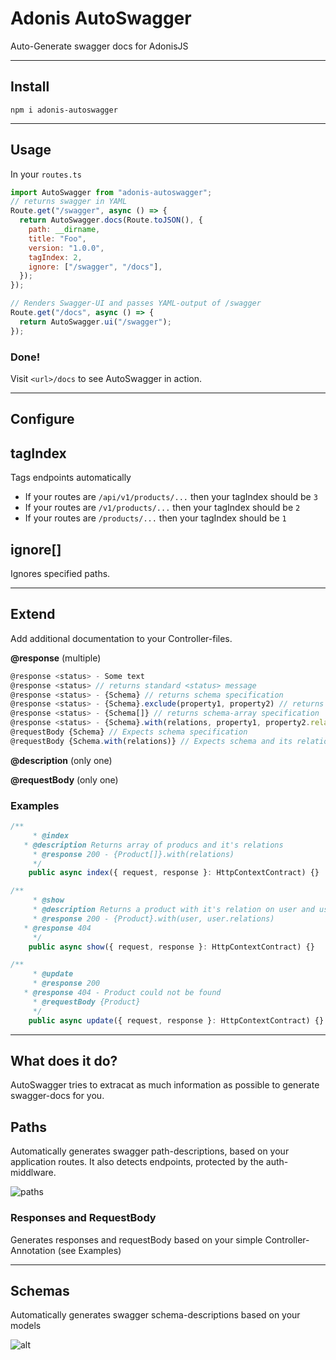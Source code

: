 # Adonis AutoSwagger

Auto-Generate swagger docs for AdonisJS

---

## Install

`npm i adonis-autoswagger`

---

## Usage

In your `routes.ts`

```js
import AutoSwagger from "adonis-autoswagger";
// returns swagger in YAML
Route.get("/swagger", async () => {
  return AutoSwagger.docs(Route.toJSON(), {
    path: __dirname,
    title: "Foo",
    version: "1.0.0",
    tagIndex: 2,
    ignore: ["/swagger", "/docs"],
  });
});

// Renders Swagger-UI and passes YAML-output of /swagger
Route.get("/docs", async () => {
  return AutoSwagger.ui("/swagger");
});
```

### Done!

Visit `<url>/docs` to see AutoSwagger in action.

---

## Configure

## tagIndex

Tags endpoints automatically

- If your routes are `/api/v1/products/...` then your tagIndex should be `3`
- If your routes are `/v1/products/...` then your tagIndex should be `2`
- If your routes are `/products/...` then your tagIndex should be `1`

## ignore[]

Ignores specified paths.

---

## Extend

Add additional documentation to your Controller-files.

**@response** (multiple)

```js
@response <status> - Some text
@response <status> // returns standard <status> message
@response <status> - {Schema} // returns schema specification
@response <status> - {Schema}.exclude(property1, property2) // returns schema specification
@response <status> - {Schema[]} // returns schema-array specification
@response <status> - {Schema}.with(relations, property1, property2.relations, property3.property4) // returns a schema and a defined relation
@requestBody {Schema} // Expects schema specification
@requestBody {Schema.with(relations)} // Expects schema and its relations
```

**@description** (only one)

**@requestBody** (only one)

### **Examples**

```js
/**
	 * @index
   * @description Returns array of producs and it's relations
	 * @response 200 - {Product[]}.with(relations)
	 */
	public async index({ request, response }: HttpContextContract) {}

/**
	 * @show
	 * @description Returns a product with it's relation on user and user relations
	 * @response 200 - {Product}.with(user, user.relations)
   * @response 404
	 */
	public async show({ request, response }: HttpContextContract) {}

/**
	 * @update
	 * @response 200
   * @response 404 - Product could not be found
	 * @requestBody {Product}
	 */
	public async update({ request, response }: HttpContextContract) {}

```

---

## What does it do?

AutoSwagger tries to extracat as much information as possible to generate swagger-docs for you.

## Paths

Automatically generates swagger path-descriptions, based on your application routes. It also detects endpoints, protected by the auth-middlware.

![paths](https://i.imgur.com/EnPw6xT.png)

### Responses and RequestBody

Generates responses and requestBody based on your simple Controller-Annotation (see Examples)

---

## Schemas

Automatically generates swagger schema-descriptions based on your models

![alt](https://i.imgur.com/FEdLplp.png)
